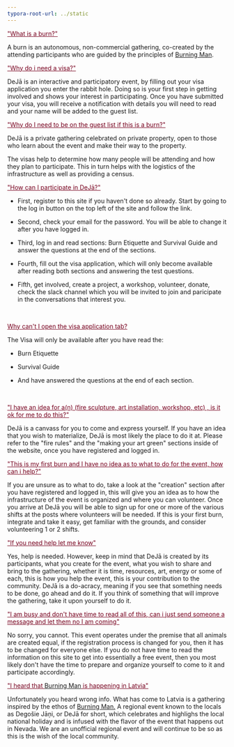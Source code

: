 ```yaml
---
typora-root-url: ../static
---
```


<span style="color:#77011e;"><u>"What is a burn?"</u></span>

A burn is an autonomous, non-commercial gathering, co-created by the attending participants who are guided by the principles of [Burning Man](http://burningman.org/). 



<span style="color:#77011e;"><u>"Why do i need a visa?"</u></span>

DeJā is an interactive and participatory event, by filling out your visa application you enter the rabbit hole. Doing so is your first step in getting involved and shows your interest in participating.   Once you have submitted your visa, you will receive a notification with details you will need to read and your name will be added to the guest list. 



<span style="color:#77011e;"><u>"Why do I need to be on the guest list if this is a burn?"</u></span>

DeJā is a private gathering celebrated on private property, open to those who learn about the event and make their way to the property.  

The visas help to determine how many people will be attending and how they plan to participate. This in turn helps with the logistics of the infrastructure as well as providing a census. 



<span style="color:#77011e;"><u> "How can I participate in DeJā?"</u></span>

- First, register to this site if you haven't done so already.  Start by going to the log in button on the top left of the site and follow the link. 

- Second, check your email for the password.  You will be able to change it after you have logged in. 

- Third, log in and read sections: Burn Etiquette and Survival Guide and answer the questions at the end of the sections. 

- Fourth, fill out the visa application, which will only become available after reading both sections and answering the test questions.

- Fifth, get involved, create a project, a workshop, volunteer, donate, check the slack channel which you will be invited to join and paricipate in the conversations that interest you. 

  ​



<span style="color:#77011e;"><u>Why can't I open the visa application tab?</u></span>

The Visa will only be available after you have read the:

- Burn Etiquette

- Survival Guide

- And have answered the questions at the end of each section. 

  ​


<span style="color:#77011e;"><u>"I have an idea for a(n) (fire sculpture, art installation, workshop, etc) , is it ok for me to do this?"</u></span>

DeJā is a canvass for you to come and express yourself.  If you have an idea that you wish to materialize, DeJā is most likely the place to do it at.  Please refer to the "fire rules" and the "making your art green" sections inside of the website, once you have registered and logged in.



<span style="color:#77011e;"><u>"This is my first burn and I have no idea as to what to do for the event, how can i help?"</u></span>

If you are unsure as to what to do, take a look at the "creation" section after you have registered and logged in, this will give you an idea as to how the infrastructure of the event is organized and where you can volunteer.  Once you arrive at DeJā you will be able to sign up for one or more of the various shifts at the posts where volunteers will be needed.  If this is your first burn, integrate and take it easy, get familiar with the grounds, and consider volunteering 1 or 2 shifts.  



<span style="color:#77011e;"><u>"If you need help let me know"</u></span>

Yes, help is needed. However, keep in mind that DeJā is created by its participants, what you create for the event, what you wish to share and bring to the gathering, whether it is time, resources, art, energy or some of each, this is how you help the event, this is your contribution to the community.  DeJā is a do-acracy, meaning if you see that something needs to be done, go ahead and do it.  If you think of something that will improve the gathering, take it upon yourself to do it. 



<span style="color:#77011e;"> <u>"I am busy and don't have time to read all of this, can i just send someone a message and let them no I am coming"</u></span>

No sorry, you cannot. This event operates under the premise that all animals are created equal, if the registration process is changed for you, then it has to be changed for everyone else.    If you do not have time to read the information on this site to get into essentially a free event, then you most likely don't have the time to prepare and organize yourself to come to it and participate accordingly.  



<span style="color:#77011e;"> <u>"I heard that [Burning Man](http://burningman.org/) is happening in Latvia"</u></span>

Unfortunately you heard wrong info. What has come to Latvia is a gathering inspired by the ethos of [Burning Man.](http://burningman.org/) A regional event known to the locals as Degošie Jāņi, or DeJā for short, which celebrates  and highlighs the local national holiday and is infused with the flavor of the event that happens out in Nevada.  We are an unofficial regional event and will continue to be so as this is the wish of the local community.  









